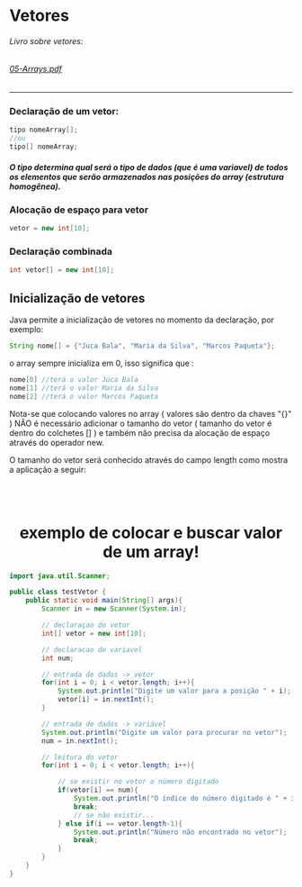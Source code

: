 # Vetores
###### Livro sobre vetores:
###### [05-Arrays.pdf](https://github.com/gladsonsimoes/ConteudoJava/files/10435259/05-Arrays.pdf)
---
### Declaração de um vetor:
~~~java
tipo nomeArray[];
//ou
tipo[] nomeArray;
~~~
##### O tipo determina qual será o tipo de dados (que é uma variavel) de todos os elementos que serão armazenados nas posições do array (estrutura homogênea).


### Alocação de espaço para vetor
~~~java
vetor = new int[10];
~~~

### Declaração combinada
~~~java
int vetor[] = new int[10];
~~~

## Inicialização de vetores
Java permite a inicialização de vetores no momento da declaração, por exemplo:
~~~java
String nome[] = {"Juca Bala", "Maria da Silva", "Marcos Paqueta"};
~~~
o array sempre inicializa em 0, isso significa que :
~~~java
nome[0] //terá o valor Juca Bala
nome[1] //terá o valor Maria da Silva 
nome[2] //terá o valor Marcos Paqueta
~~~
Nota-se que colocando valores no array ( valores são dentro da chaves "{}" ) NÃO é necessário adicionar o tamanho do vetor ( tamanho do vetor é dentro do colchetes [] ) e também não precisa da alocação de espaço através do operador new. <br>

O tamanho do vetor será conhecido através do campo length como mostra a aplicação a seguir:

<br>
<br>
<h1 align="center">  exemplo de colocar e buscar valor de um array! </h1>

~~~java
import java.util.Scanner;

public class testVetor {
    public static void main(String[] args){
        Scanner in = new Scanner(System.in);

        // declaraçao do vetor
        int[] vetor = new int[10];

        // declaracao de variavel
        int num;

        // entrada de dados -> vetor
        for(int i = 0; i < vetor.length; i++){
            System.out.println("Digite um valor para a posição " + i);
            vetor[i] = in.nextInt();
        }

        // entrada de dados -> variável
        System.out.println("Digite um valor para procurar no vetor");
        num = in.nextInt();

        // leitura do vetor
        for(int i = 0; i < vetor.length; i++){

            // se existir no vetor o número digitado
            if(vetor[i] == num){
                System.out.println("O índice do número digitado é " + i);
                break;
                // se não existir...
            } else if(i == vetor.length-1){
                System.out.println("Número não encontrado no vetor");
                break;
            }
        }
    }
}
~~~


